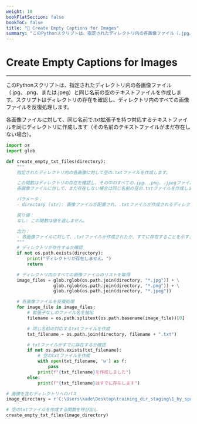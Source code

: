 ```yaml
---
weight: 10
bookFlatSection: false
bookToC: false
title: "🐍 Create Empty Captions for Images"
summary: "このPythonスクリプトは、指定されたディレクトリ内の各画像ファイル（.jpg、.png、または.jpeg）と同じ名前の空のテキストファイルを作成します。スクリプトはディレクトリの存在を確認し、ディレクトリ内のすべての画像ファイルを反復処理します。"
---
```


<!--markdownlint-disable MD025 -->

# Create Empty Captions for Images

---

このPythonスクリプトは、指定されたディレクトリ内の各画像ファイル（.jpg、.png、または.jpeg）と同じ名前の空のテキストファイルを作成します。スクリプトはディレクトリの存在を確認し、ディレクトリ内のすべての画像ファイルを反復処理します。

各画像ファイルに対して、同じ名前で.txt拡張子を持つ対応するテキストファイルを同じディレクトリに作成します（その名前のテキストファイルがまだ存在しない場合）。

```python
import os
import glob

def create_empty_txt_files(directory):
    """
    指定されたディレクトリ内の各画像に対して空の.txtファイルを作成します。

    この関数はディレクトリの存在を確認し、その中のすべての.jpg、.png、.jpegファイルを反復処理します。
    各画像ファイルに対して、まだ存在しない場合は同じ名前の空の.txtファイルを作成します。

    パラメータ：
    - directory (str): 画像ファイルが配置され、.txtファイルが作成されるディレクトリのパス。

    戻り値：
    なし: この関数は値を返しません。

    出力：
    - 各画像ファイルに対して、.txtファイルが作成されたか、すでに存在することを示すメッセージを表示します。
    """
    # ディレクトリが存在するか確認
    if not os.path.exists(directory):
        print("ディレクトリが存在しません。")
        return

    # ディレクトリ内のすべての画像ファイルのリストを取得
    image_files = glob.rglob(os.path.join(directory, "*.jpg")) + \
                  glob.rglob(os.path.join(directory, "*.png")) + \
                  glob.rglob(os.path.join(directory, "*.jpeg"))

    # 各画像ファイルを反復処理
    for image_file in image_files:
        # 拡張子なしのファイル名を抽出
        filename = os.path.splitext(os.path.basename(image_file))[0]

        # 同じ名前の対応するtxtファイルを作成
        txt_filename = os.path.join(directory, filename + ".txt")

        # txtファイルがすでに存在するか確認
        if not os.path.exists(txt_filename):
            # 空のtxtファイルを作成
            with open(txt_filename, 'w') as f:
                pass
            print(f"{txt_filename}を作成しました")
        else:
            print(f"{txt_filename}はすでに存在します")

# 画像を含むディレクトリへのパス
image_directory = r'C:\Users\kade\Desktop\training_dir_staging\1_by_spaceengine'

# 空のtxtファイルを作成する関数を呼び出し
create_empty_txt_files(image_directory)
```
